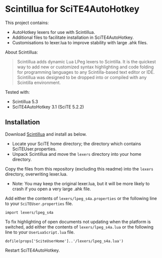 # Scintillua for SciTE4AutoHotkey

This project contains:

  - AutoHotkey lexers for use with Scintillua.
  - Additional files to facilitate installation in SciTE4AutoHotkey.
  - Customisations to lexer.lua to improve stability with large .ahk files.

About Scintillua:

> Scintillua adds dynamic Lua LPeg lexers to Scintilla. It is the quickest way to add new or customized syntax highlighting and code folding for programming languages to any Scintilla-based text editor or IDE. Scintillua was designed to be dropped into or compiled with any Scintilla environment.

Tested with:
  - Scintillua 5.3
  - SciTE4AutoHotkey 3.1 (SciTE 5.2.2)


## Installation

Download [Scintillua](https://orbitalquark.github.io/scintillua/) and install as below.

  - Locate your SciTE home directory; the directory which contains SciTEUser.properties.
  - Unpack Scintillua and move the `lexers` directory into your home directory.

Copy the files from this repository (excluding this readme) into the `lexers` directory, overwriting lexer.lua.

  - Note: You may keep the original lexer.lua, but it will be more likely to crash if you open a very large .ahk file.

Add either the contents of `lexers/lpeg_s4a.properties` or the following line to your `SciTEUser.properties` file.

    import lexers/lpeg_s4a

To fix highlighting of open documents not updating when the platform is switched, add either the contents of `lexers/lpeg_s4a.lua` or the following line to your `UserLuaScript.lua` file.

    dofile(props['SciteUserHome']..'/lexers/lpeg_s4a.lua')

Restart SciTE4AutoHotkey.
